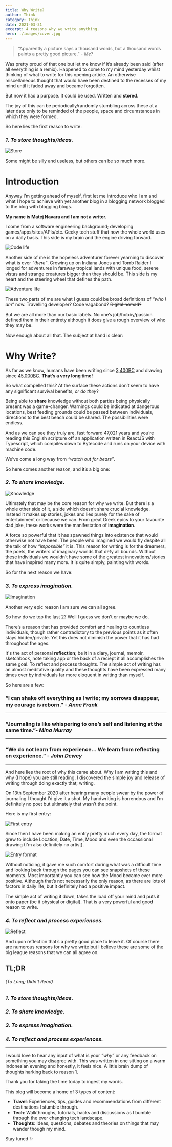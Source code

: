 ```yaml
---
title: Why Write?
author: Think
category: Think
date: 2021-03-31
excerpt: 4 reasons why we write anything.
hero: ./images/cover.jpg
---
```


> “Apparently a picture says a thousand words, but a thousand words paints a pretty good picture.” - _Me?_

Was pretty proud of that one but let me know if it’s already been said (after all everything is a remix). Happened to come to my mind yesterday whilst thinking of what to write for this opening article. An otherwise miscellaneous thought that would have been destined to the recesses of my mind until it faded away and became forgotten.

But now it had a purpose. It could be used. Written and **stored**.

The joy of this can be periodically/randomly stumbling across these at a later date only to be reminded of the people, space and circumstances in which they were formed.

So here lies the first reason to write:

### _**1. To store thoughts/ideas.**_

![Store](https://media.giphy.com/media/1BdrmMkllI1e2gdPaS/giphy.gif)

Some might be silly and useless, but others can be so much more.

# Introduction

Anyway I’m getting ahead of myself, first let me introduce who I am and what I hope to achieve with yet another blog in a blogging network blogged to the blog with blogging blogs.

**My name is Matej Navara and I am not a writer.**

I come from a software engineering background; developing games/apps/sites/APIs/etc. Geeky tech stuff that now the whole world uses on a daily basis. This side is my brain and the engine driving forward.

![Code life](https://media.giphy.com/media/ZVik7pBtu9dNS/giphy.gif)

Another side of me is the hopeless adventurer forever yearning to discover what is over _“there”_. Growing up on Indiana Jones and Tomb Raider I longed for adventures in faraway tropical lands with unique food, serene vistas and strange creatures bigger than they should be. This side is my heart and the steering wheel that defines the path.

![Adventure life](https://media.giphy.com/media/MS0fQBmGGMaRy/giphy.gif)

These two parts of me are what I guess could be broad definitions of _“who I am”_ now. Travelling developer? Code vagabond? ~~Digital nomad?~~

But we are all more than our basic labels. No one’s job/hobby/passion defined them in their entirety although it does give a rough overview of who they may be.

Now enough about all that. The subject at hand is clear:

# Why Write?

As far as we know, humans have been writing since [3,400BC](https://www.historyextra.com/period/ancient-egypt/cuneiform-6-things-you-probably-didnt-know-about-the-worlds-oldest-writing-system/) and drawing since [45,000BC](https://www.newscientist.com/article/2264793-worlds-oldest-painting-of-animals-discovered-in-an-indonesian-cave/). **That’s a very long time!**

So what compelled this? At the surface these actions don’t seem to have any significant survival benefits, _or do they_?

Being able to **share** knowledge without both parties being physically present was a game-changer. Warnings could be indicated at dangerous locations, best feeding grounds could be passed between individuals, directions to the best beach could be shared. The possibilities were endless.

And as we can see they truly are, fast forward 47,021 years and you’re reading this English scripture off an application written in ReactJS with Typescript, which compiles down to Bytecode and runs on your device with machine code.

We’ve come a long way from _“watch out for bears”_.

So here comes another reason, and it’s a big one:

### _**2. To share knowledge.**_

![Knowledge](https://media.giphy.com/media/TI32JwHmWQEi4/giphy.gif)

Ultimately that may be the core reason for why we write. But there is a whole other side of it, a side which doesn’t share crucial knowledge. Instead it makes up stories, jokes and lies purely for the sake of entertainment or because we can. From great Greek epics to your favourite dad joke, these works were the manifestation of **imagination**.

A force so powerful that it has spawned things into existence that would otherwise not have been. The people who imagined we would fly despite all the talk of how _“impossible”_ it is. This reason for writing is for the dreamers, the poets, the writers of imaginary worlds that defy all bounds. Without these individuals we wouldn’t have some of the greatest innovations/stories that have inspired many more. It is quite simply, painting with words.

So for the next reason we have:

### _**3. To express imagination.**_

![Imagination](https://media.giphy.com/media/BQUITFiYVtNte/giphy.gif)

Another very epic reason I am sure we can all agree.

So how do we top the last 2? Well I guess we don’t or maybe we do.

There’s a reason that has provided comfort and healing to countless individuals, though rather contradictory to the previous points as it often stays hidden/private. Yet this does not diminish the power that it has had throughout the ages.

It's the act of personal **reflection**; be it in a diary, journal, memoir, sketchbook, note taking app or the back of a reciept it all accomplishes the same goal. To reflect and process thoughts. The simple act of writing has an almost meditative quality and these thoughts have been expressed many times over by individuals far more eloquent in writing than myself.

So here are a few:

### “I can shake off everything as I write; my sorrows disappear, my courage is reborn.” - _Anne Frank_

---

### “Journaling is like whispering to one’s self and listening at the same time.”- _Mina Murray_

---

### “We do not learn from experience… We learn from reflecting on experience.” - _John Dewey_

---

And here lies the root of why this came about. Why I am writing this and why (I hope) you are still reading. I discovered the simple joy and release of writing through doing exactly that; writing.

On 13th September 2020 after hearing many people swear by the power of journaling I thought I’d give it a shot. My handwriting is horrendous and I’m definitely no poet but ultimately that wasn’t the point.

Here is my first entry:

![First entry](./images/journal-1.jpeg)

Since then I have been making an entry pretty much every day, the format grew to include Location, Date, Time, Mood and even the occassional drawing (I'm also definitely no artist).

![Entry format](./images/journal-2.jpeg)

Without noticing, it gave me such comfort during what was a difficult time and looking back through the pages you can see snapshots of these moments. Most importantly you can see how the Mood became ever more positive. Although that’s not necessarily the only reason, as there are lots of factors in daily life, but it definitely had a positive impact.

The simple act of writing it down, takes the load off your mind and puts it onto paper (be it physical or digital). That is a very powerful and good reason to write.

### _**4. To reflect and process experiences.**_

![Reflect](https://media.giphy.com/media/l2SpXaJA67JaSqSxq/giphy.gif)

And upon reflection that’s a pretty good place to leave it. Of course there are numerous reasons for why we write but I believe these are some of the big league reasons that we can all agree on.

## TL;DR

###### (To Long; Didn't Read)

### _**1. To store thoughts/ideas.**_

### _**2. To share knowledge.**_

### _**3. To express imagination.**_

### _**4. To reflect and process experiences.**_

---

I would love to hear any input of what is your _“why”_ or any feedback on something you may disagree with. This was written in one sitting on a warm Indonesian evening and honestly, it feels nice. A little brain dump of thoughts harking back to reason 1.

Thank you for taking the time today to ingest my words.

This blog will become a home of 3 types of content:

- **Travel**: Experiences, tips, guides and recommendations from different destinations I stumble through.
- **Tech**: Walkthroughs, tutorials, hacks and discussions as I bumble through the ever changing tech landscape.
- **Thoughts**: Ideas, questions, debates and theories on things that may wander though my mind.

Stay tuned ✨
